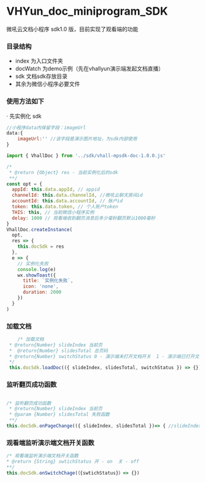# VHYun_doc_miniprogram_SDK

微吼云文档小程序 sdk1.0 版，目前实现了观看端的功能

### 目录结构

- index 为入口文件夹
- docWatch 为demo示例（先在vhallyun演示端发起文档直播）
- sdk 文档sdk存放目录
- 其余为微信小程序必要文件

### 使用方法如下

· 先实例化 sdk

```javascript
//小程序data内保留字段：imageUrl
data:{
    imageUrl:'' //该字段是演示图片地址，为sdk内部使用
}

import { VhallDoc } from '../sdk/vhall-mpsdk-doc-1.0.0.js'

/*
 * @return {Object} res - 当前实例化后的sdk
 **/
const opt = {
  appId: this.data.appId, // appid
  channelId: this.data.channelId, //微吼云聊天房间id
  accountId: this.data.accountId, // 账户id
  token: this.data.token, // 个人账户token
  THIS: this, // 当前微信小程序实例
  delay: 1000 // 观看端收到翻页消息后多少毫秒翻页默认1000毫秒
}
VhallDoc.createInstance(
  opt,
  res => {
    this.docSdk = res
  },
  e => {
    // 实例化失败
    console.log(e)
    wx.showToast({
      title: `实例化失败`,
      icon: 'none',
      duration: 2000
    })
  }
)
```

### 加载文档
```javascript
    /* 加载文档
 * @return{Number} slideIndex 当前页
 *  @return{Number} slidesTotal 总页码
 * @return{Number} switchStatus 0 - 演示端未打开文档开关  1 - 演示端已打开文档开关
 */
 this.docSdk.loadDoc(({ slideIndex, slidesTotal, switchStatus }) => {})
```

### 监听翻页成功函数
```javascript

/* 监听翻页成功函数
 * @return{Number} slideIndex 当前页
 * @param {Number} slidesTotal 失败函数
 **/
this.docSdk.onPageChange(({ slideIndex, slidesTotal })=> { //slideIndex 当前页码 // slidesTotal 总页数 })
```

### 观看端监听演示端文档开关函数
```javascript
/* 观看端监听演示端文档开关函数
* @return {String} swtichStatus 开 - on  关 - off
**/
this.docSdk.onSwitchChage(（{swtichStatus}）=> {})
```
